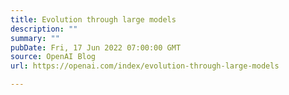 ```yaml
---
title: Evolution through large models
description: ""
summary: ""
pubDate: Fri, 17 Jun 2022 07:00:00 GMT
source: OpenAI Blog
url: https://openai.com/index/evolution-through-large-models

---
```


